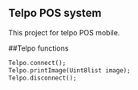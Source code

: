 ## Telpo POS system
This project for telpo POS mobile.

##Telpo functions

```Dart
Telpo.connect();
Telpo.printImage(Uint8list image);
Telpo.disconnect();
```
